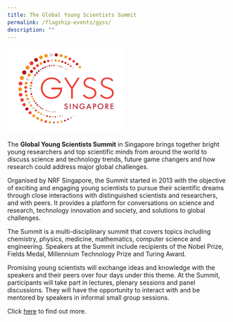 ```yaml
---
title: The Global Young Scientists Summit
permalink: /flagship-events/gyss/
description: ""
---
```

<img src="/images/Events/gyss-logo-full-col.jpg" alt="GYSS" style="width:270px"><br>

The **Global Young Scientists Summit** in Singapore brings together bright young researchers and top scientific minds from around the world to discuss science and technology trends, future game changers and how research could address major global challenges. 

Organised by NRF Singapore, the Summit started in 2013 with the objective of exciting and engaging young scientists to pursue their scientific dreams through close interactions with distinguished scientists and researchers, and with peers. It provides a platform for conversations on science and research, technology innovation and society, and solutions to global challenges.

The Summit is a multi-disciplinary summit that covers topics including chemistry, physics, medicine, mathematics, computer science and engineering.  Speakers at the Summit include recipients of the Nobel Prize, Fields Medal, Millennium Technology Prize and Turing Award. 

Promising young scientists will exchange ideas and knowledge with the speakers and their peers over four days under this theme. At the Summit, participants will take part in lectures, plenary sessions and panel discussions. They will have the opportunity to interact with and be mentored by speakers in informal small group sessions.

Click [here](https://www.nrf.gov.sg/gyss) to find out more.